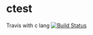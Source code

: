 # ctest
Travis with c lang 
[![Build Status](https://travis-ci.com/manishnagdewani-dev/ctest.svg?branch=master)](https://travis-ci.com/manishnagdewani-dev/ctest)
